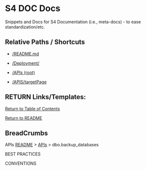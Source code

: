 ﻿# S4 DOC Docs
Snippets and Docs for S4 Documentation (i.e., meta-docs) - to ease standardization/etc. 



## Relative Paths / Shortcuts 
- [/README.md](?encodedPath=README.md)
- [/Deployment/](/Repository/00aeb933-08e0-466e-a815-db20aa979639/master/Tree/Deployment)

- [/APIs (root)](?encodedPath=apis%2FAPIS.md)
- [/APIS/targetPage](?encodedPath=Documentation%2Fapis%2Ffile_name.md)



## RETURN Links/Templates:

[Return to Table of Contents](#table-of-contents)

[Return to README](?encodedPath=README.md)

## BreadCrumbs

APIs
[README](?encodedPath=README.md) > [APIs](?encodedPath=DOCUMENTATION%2Fapis%2FAPIS.md) > dbo.backup_databases

BEST PRACTICES 


CONVENTIONS



<style>
    div.stub { display: none; }
</style>


